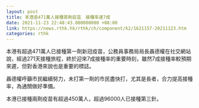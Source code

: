 ```yaml
---
layout: post
title: 本港逾471萬人接種首劑疫苗　接種率達7成
date: 2021-11-23 22:48:43.000000000 +08:00
link: https://news.rthk.hk/rthk/ch/component/k2/1621157-20211123.htm
categories: rthk
---
```


本港有超過471萬人已接種第一劑新冠疫苗，公務員事務局局長聶德權在社交網站說，經過271天接種旅程，終於迎來7成接種率的重要時刻，雖然7成接種率較預期來遲，但對香港來說也是重要的標誌。

聶德權呼籲市民繼續努力，未打第一劑的市民盡快打，尤其是長者，合力提高接種率，為通關做好準備。

本港已接種兩劑疫苗有超過450萬人，超過96000人已接種第三針。
